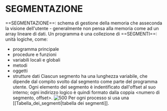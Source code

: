 # SEGMENTAZIONE
==SEGMENTAZIONE==: schema di gestione della memoria che asseconda la visione dell'utente - generalmente non pensa alla memoria come ad un array lineare di dati.
Un programma è una collezione di ==SEGMENTI==: unità logiche, come:
- programma principale
- procedure e funzioni
- variabili locali e globali
- metodi
- oggetti
- strutture dati
Ciascun segmento ha una lunghezza variabile, che dipende dal compito svolto dal segmento come parte del programma utente.
Ogni elemento del segmento è indentificato dall'offset al suo interno; ogni indirizzo logico è quindi formato dalla coppia <numero di segmento, offset>.
![500](segmentazione.png)
Per ogni processo si usa una [[Tabella_dei_segmenti|tabella dei segmenti]].